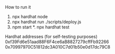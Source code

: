 How to run it

1. npx hardhat node
2. npx hardhat run ./scripts/deploy.js
3. npm start
   \*. npx hardhat test

Hardhat addresses (for self-testing purposes)
0xf39Fd6e51aad88F6F4ce6aB8827279cffFb92266
0x70997970C51812dc3A010C7d01b50e0d17dc79C8

